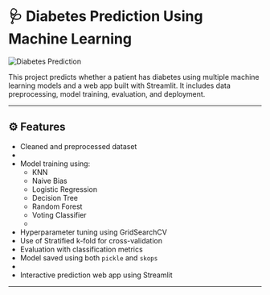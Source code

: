 # 🩺 Diabetes Prediction Using Machine Learning

![Diabetes Prediction](image/1.png)

This project predicts whether a patient has diabetes using multiple machine learning models and a web app built with Streamlit. It includes data preprocessing, model training, evaluation, and deployment.

---

## ⚙️ Features

- Cleaned and preprocessed dataset
- 
- Model training using:
  - KNN
  - Naive Bias
  - Logistic Regression
  - Decision Tree
  - Random Forest
  - Voting Classifier
  - 
- Hyperparameter tuning using GridSearchCV
- Use of Stratified k-fold for cross-validation
- Evaluation with classification metrics
- Model saved using both `pickle` and `skops`
- 
- Interactive prediction web app using Streamlit

---


